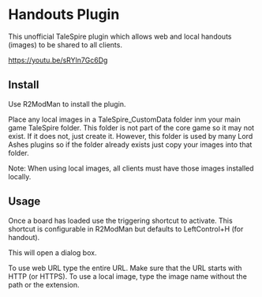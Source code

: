 # Handouts Plugin

This unofficial TaleSpire plugin which allows web and local handouts (images) to be shared to all clients. 

https://youtu.be/sRYln7Gc6Dg

## Install

Use R2ModMan to install the plugin.

Place any local images in a TaleSpire_CustomData folder inm your main game TaleSpire folder. This folder is
not part of the core game so it may not exist. If it does not, just create it. However, this folder is used
by many Lord Ashes plugins so if the folder already exists just copy your images into that folder.

Note: When using local images, all clients must have those images installed locally.

## Usage

Once a board has loaded use the triggering shortcut to activate. This shortcut is configurable in R2ModMan
but defaults to LeftControl+H (for handout).

This will open a dialog box.

To use web URL type the entire URL. Make sure that the URL starts with HTTP (or HTTPS). 
To use a local image, type the image name without the path or the extension.  
